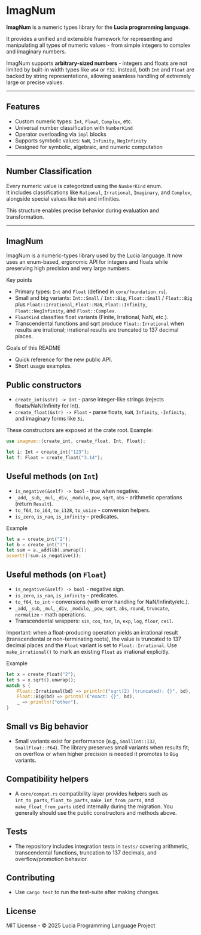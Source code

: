 # ImagNum

**ImagNum** is a numeric types library for the **Lucia programming language**.

It provides a unified and extensible framework for representing and manipulating all types of numeric values - from simple integers to complex and imaginary numbers.

ImagNum supports **arbitrary-sized numbers** - integers and floats are not limited by built-in width types like `u64` or `f32`. Instead, both `Int` and `Float` are backed by string representations, allowing seamless handling of extremely large or precise values.

---

## Features

- Custom numeric types: `Int`, `Float`, `Complex`, etc.
- Universal number classification with `NumberKind`
- Operator overloading via `impl` blocks
- Supports symbolic values: `NaN`, `Infinity`, `NegInfinity`
- Designed for symbolic, algebraic, and numeric computation

---

## Number Classification

Every numeric value is categorized using the `NumberKind` enum.  
It includes classifications like `Rational`, `Irrational`, `Imaginary`, and `Complex`, alongside special values like `NaN` and infinities.

This structure enables precise behavior during evaluation and transformation.

---

## ImagNum

ImagNum is a numeric-types library used by the Lucia language. It now uses an enum-based, ergonomic API for integers and floats while preserving high precision and very large numbers.

Key points
- Primary types: `Int` and `Float` (defined in `core/foundation.rs`).
- Small and big variants: `Int::Small` / `Int::Big`, `Float::Small` / `Float::Big` plus `Float::Irrational`, `Float::NaN`, `Float::Infinity`, `Float::NegInfinity`, and `Float::Complex`.
- `FloatKind` classifies float variants (Finite, Irrational, NaN, etc.).
- Transcendental functions and sqrt produce `Float::Irrational` when results are irrational; irrational results are truncated to 137 decimal places.

Goals of this README
- Quick reference for the new public API.
- Short usage examples.

## Public constructors
- `create_int(&str) -> Int` - parse integer-like strings (rejects floats/NaN/Infinity for Int).
- `create_float(&str) -> Float` - parse floats, `NaN`, `Infinity`, `-Infinity`, and imaginary forms like `3i`.

These constructors are exposed at the crate root. Example:

```rust
use imagnum::{create_int, create_float, Int, Float};

let i: Int = create_int("123");
let f: Float = create_float("3.14");
```

## Useful methods (on `Int`)
- `is_negative(&self) -> bool` - true when negative.
- `_add`, `_sub`, `_mul`, `_div`, `_modulo`, `pow`, `sqrt`, `abs` - arithmetic operations (return `Result`).
- `to_f64`, `to_i64`, `to_i128`, `to_usize` - conversion helpers.
- `is_zero`, `is_nan`, `is_infinity` - predicates.

Example

```rust
let a = create_int("2");
let b = create_int("3");
let sum = a._add(&b).unwrap();
assert!(!sum.is_negative());
```

## Useful methods (on `Float`)
- `is_negative(&self) -> bool` - negative sign.
- `is_zero`, `is_nan`, `is_infinity` - predicates.
- `to_f64`, `to_int` - conversions (with error handling for NaN/Infinity/etc.).
- `_add`, `_sub`, `_mul`, `_div`, `_modulo`, `_pow`, `sqrt`, `abs`, `round`, `truncate`, `normalize` - math operations.
- Transcendental wrappers: `sin`, `cos`, `tan`, `ln`, `exp`, `log`, `floor`, `ceil`.

Important: when a float-producing operation yields an irrational result (transcendental or non-terminating roots), the value is truncated to 137 decimal places and the `Float` variant is set to `Float::Irrational`. Use `make_irrational()` to mark an existing `Float` as irrational explicitly.

Example

```rust
let x = create_float("2");
let s = x.sqrt().unwrap();
match s {
    Float::Irrational(bd) => println!("sqrt(2) (truncated): {}", bd),
    Float::Big(bd) => printnl!("exact: {}", bd),
    _ => println!("other"),
}
```

## Small vs Big behavior
- Small variants exist for performance (e.g., `SmallInt::I32`, `SmallFloat::F64`). The library preserves small variants when results fit; on overflow or when higher precision is needed it promotes to `Big` variants.

## Compatibility helpers
- A `core/compat.rs` compatibility layer provides helpers such as `int_to_parts`, `float_to_parts`, `make_int_from_parts`, and `make_float_from_parts` used internally during the migration. You generally should use the public constructors and methods above.

## Tests
- The repository includes integration tests in `tests/` covering arithmetic, transcendental functions, truncation to 137 decimals, and overflow/promotion behavior.

## Contributing
- Use `cargo test` to run the test-suite after making changes.

## License
MIT License - © 2025 Lucia Programming Language Project
